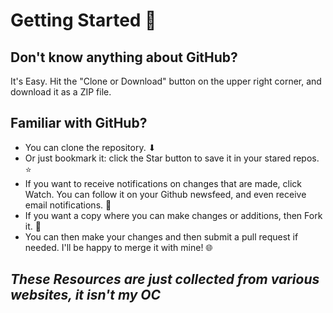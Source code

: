 # Getting Started 🚀

## Don't know anything about GitHub? 
It's Easy. Hit the "Clone or Download" button on the upper right corner, and download it as a ZIP file. 

## Familiar with GitHub?
- You can clone the repository. ⬇
- Or just bookmark it:  click the Star button to save it in your stared repos. ⭐
- If you want to receive notifications on changes that are made, click Watch. You can follow it on your Github newsfeed, and even receive email notifications. 📧
- If you want a copy where you can make changes or additions, then Fork it. 🍴
- You can then make your changes and then submit a pull request if needed. I'll be happy to merge it with mine! 🌐
  
 ## *These Resources are just collected from various websites, it isn't my OC*

